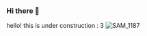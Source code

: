 ### Hi there 👋
hello! this is under construction : 3
![SAM_1187](https://github.com/FaZeDrug/FaZeDrug/assets/65751667/87294aea-7d97-45ae-8708-d5a76a109912)


<!--
**FaZeDrug/FaZeDrug** is a ✨ _special_ ✨ repository because its `README.md` (this file) appears on your GitHub profile.

Here are some ideas to get you started:

- 🔭 I’m currently working on ...
- 🌱 I’m currently learning ...
- 👯 I’m looking to collaborate on ...
- 🤔 I’m looking for help with ...
- 💬 Ask me about ...
- 📫 How to reach me: ...
- 😄 Pronouns: ...
- ⚡ Fun fact: ...
-->
